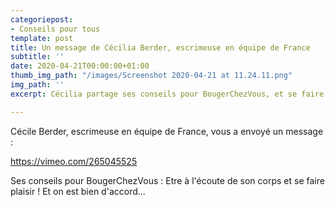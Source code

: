 ```yaml
---
categoriepost:
- Conseils pour tous
template: post
title: Un message de Cécilia Berder, escrimeuse en équipe de France
subtitle: ''
date: 2020-04-21T00:00:00+01:00
thumb_img_path: "/images/Screenshot 2020-04-21 at 11.24.11.png"
img_path: ''
excerpt: Cécilia partage ses conseils pour BougerChezVous, et se faire du bien

---
```

Cécile Berder, escrimeuse en équipe de France, vous a envoyé un message :

https://vimeo.com/265045525

Ses conseils pour BougerChezVous : Etre à l'écoute de son corps et se faire plaisir ! Et on est bien d'accord...